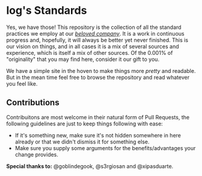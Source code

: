 # log's Standards

Yes, we have those!
This repository is the collection of all the standard practices we employ at our [*beloved company*](http://log.pt). It is a work in continuous progress and, hopefully, it will always be better yet never finished.
This is our vision on things, and in all cases it is a mix of several sources and experience, which is itself a mix of other sources. Of the 0.001% of "originality" that you may find here, consider it our gift to you.

We have a simple site in the hoven to make things more *pretty* and readable. But in the mean time feel free to browse the repository and read whatever you feel like.

## Contributions

Contribuitons are most welcome in their natural form of Pull Requests, the following guidelines are just to keep things following with ease:
* If it's something new, make sure it's not hidden somewhere in here already or that we didn't dismiss it for something else.
* Make sure you supply some arguments for the benefits/advantages your change provides.

**Special thanks to:** @goblindegook, @s3rgiosan and @xipasduarte.
